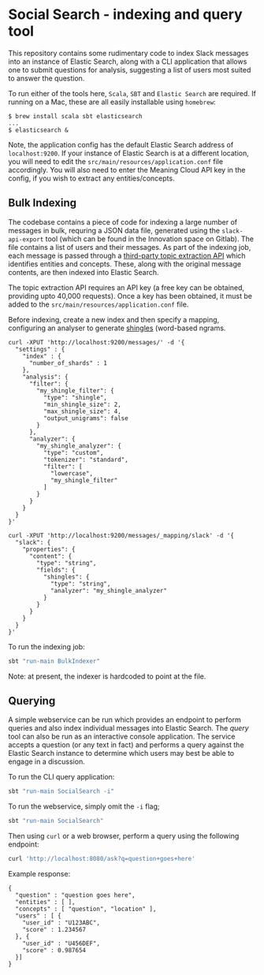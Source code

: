 # Social Search - indexing and query tool
This repository contains some rudimentary code to index Slack messages into an instance of Elastic Search, along with a CLI application that allows one to submit questions for analysis, suggesting a list of users most suited to answer the question.

To run either of the tools here, `Scala`, `SBT` and `Elastic Search` are required. If running on a Mac, these are all easily installable using `homebrew`:

```
$ brew install scala sbt elasticsearch
...
$ elasticsearch &
```

Note, the application config has the default Elastic Search address of `localhost:9200`. If your instance of Elastic Search is at a different location, you will need to edit the `src/main/resources/application.conf` file accordingly. You will also need to enter the Meaning Cloud API key in the config, if you wish to extract any entities/concepts.

## Bulk Indexing
The codebase contains a piece of code for indexing a large number of messages in bulk, requring a JSON data file, generated using the `slack-api-export` tool (which can be found in the Innovation space on Gitlab). The file contains a list of users and their messages. As part of the indexing job, each message is passed through a [third-party topic extraction API](https://www.meaningcloud.com/developer/topics-extraction) which identifies entities and concepts. These, along with the original message contents, are then indexed into Elastic Search.

The topic extraction API requires an API key (a free key can be obtained, providing upto 40,000 requests). Once a key has been obtained, it must be added to the `src/main/resources/application.conf` file.

Before indexing, create a new index and then specify a mapping, configuring an analyser to generate [shingles](https://en.wikipedia.org/wiki/W-shingling) (word-based ngrams.

```
curl -XPUT 'http://localhost:9200/messages/' -d '{
  "settings" : {
    "index" : {
      "number_of_shards" : 1
    },
    "analysis": {
      "filter": {
        "my_shingle_filter": {
          "type": "shingle",
          "min_shingle_size": 2,
          "max_shingle_size": 4,
          "output_unigrams": false
        }
      },
      "analyzer": {
        "my_shingle_analyzer": {
          "type": "custom",
          "tokenizer": "standard",
          "filter": [
            "lowercase",
            "my_shingle_filter"
          ]
        }
      }
    }
  }
}'
```

```
curl -XPUT 'http://localhost:9200/messages/_mapping/slack' -d '{
  "slack": {
    "properties": {
      "content": {
        "type": "string",
        "fields": {
          "shingles": {
            "type": "string",
            "analyzer": "my_shingle_analyzer"
          }
        }
      }
    }
  }
}'
```

To run the indexing job:

```bash
sbt "run-main BulkIndexer"
```

Note: at present, the indexer is hardcoded to point at the file.

## Querying
A simple webservice can be run which provides an endpoint to perform queries and also index individual messages into Elastic Search. The _query_ tool can also be run as an interactive console application. The service accepts a question (or any text in fact) and performs a query against the Elastic Search instance to determine which users may best be able to engage in a discussion.

To run the CLI query application:

```bash
sbt "run-main SocialSearch -i"
```

To run the webservice, simply omit the `-i` flag;

```bash
sbt "run-main SocialSearch"
```

Then using `curl` or a web browser, perform a query using the following endpoint:

```bash
curl 'http://localhost:8080/ask?q=question+goes+here'
```

Example response:

```
{
  "question" : "question goes here",
  "entities" : [ ],
  "concepts" : [ "question", "location" ],
  "users" : [ {
    "user_id" : "U123ABC",
    "score" : 1.234567
  }, {
    "user_id" : "U456DEF",
    "score" : 0.987654
  }]
}
```
